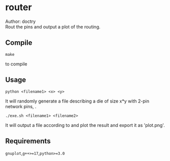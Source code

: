 # router
Author: doctry  
Rout the pins and output a plot of the routing.

## Compile
    make  
  
to compile

## Usage
    python <filename1> <x> <y>  
  
It will randomly generate a file describing a die of size x*y with 2-pin network pins, <filename1>.
  
    ./exe.sh <filename1> <filename2> 
  
It will output a file <filename2> according to <filename1> and plot the result and export it as 'plot.png'.  

## Requirements
`gnuplot`,`g++>=17`,`python>=3.0`  
